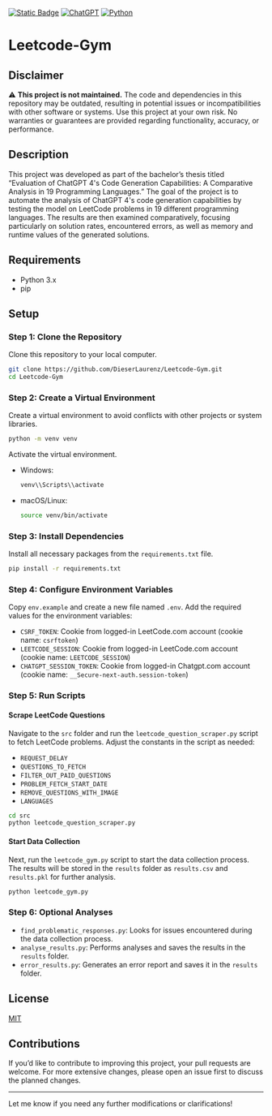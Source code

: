 [![Static Badge](https://img.shields.io/badge/lang-de-blue?style=flat)](https://github.com/DieserLaurenz/Leetcode-Gym/blob/master/README.de.md)  [![ChatGPT](https://img.shields.io/badge/ChatGPT-74aa9c?logo=openai&logoColor=white)](#) [![Python](https://img.shields.io/badge/Python-3776AB?logo=python&logoColor=fff)](#)

# Leetcode-Gym

## Disclaimer

⚠️ **This project is not maintained.** The code and dependencies in this repository may be outdated, resulting in potential issues or incompatibilities with other software or systems. Use this project at your own risk. No warranties or guarantees are provided regarding functionality, accuracy, or performance.


## Description

This project was developed as part of the bachelor’s thesis titled “Evaluation of ChatGPT 4's Code Generation Capabilities: A Comparative Analysis in 19 Programming Languages.” The goal of the project is to automate the analysis of ChatGPT 4's code generation capabilities by testing the model on LeetCode problems in 19 different programming languages. The results are then examined comparatively, focusing particularly on solution rates, encountered errors, as well as memory and runtime values of the generated solutions.

## Requirements

- Python 3.x
- pip

## Setup

### Step 1: Clone the Repository

Clone this repository to your local computer.

```bash
git clone https://github.com/DieserLaurenz/Leetcode-Gym.git
cd Leetcode-Gym
```

### Step 2: Create a Virtual Environment

Create a virtual environment to avoid conflicts with other projects or system libraries.

```bash
python -m venv venv
```

Activate the virtual environment.

- Windows:
  ```bash
  venv\\Scripts\\activate
  ```
- macOS/Linux:
  ```bash
  source venv/bin/activate
  ```

### Step 3: Install Dependencies

Install all necessary packages from the `requirements.txt` file.

```bash
pip install -r requirements.txt
```

### Step 4: Configure Environment Variables

Copy `env.example` and create a new file named `.env`. Add the required values for the environment variables:

- `CSRF_TOKEN`: Cookie from logged-in LeetCode.com account (cookie name: `csrftoken`)
- `LEETCODE_SESSION`: Cookie from logged-in LeetCode.com account (cookie name: `LEETCODE_SESSION`)
- `CHATGPT_SESSION_TOKEN`: Cookie from logged-in Chatgpt.com account (cookie name: `__Secure-next-auth.session-token`)

### Step 5: Run Scripts

#### Scrape LeetCode Questions

Navigate to the `src` folder and run the `leetcode_question_scraper.py` script to fetch LeetCode problems. Adjust the constants in the script as needed:

- `REQUEST_DELAY`
- `QUESTIONS_TO_FETCH`
- `FILTER_OUT_PAID_QUESTIONS`
- `PROBLEM_FETCH_START_DATE`
- `REMOVE_QUESTIONS_WITH_IMAGE`
- `LANGUAGES`

```bash
cd src
python leetcode_question_scraper.py
```

#### Start Data Collection

Next, run the `leetcode_gym.py` script to start the data collection process. The results will be stored in the `results` folder as `results.csv` and `results.pkl` for further analysis.

```bash
python leetcode_gym.py
```

### Step 6: Optional Analyses

- `find_problematic_responses.py`: Looks for issues encountered during the data collection process.
- `analyse_results.py`: Performs analyses and saves the results in the `results` folder.
- `error_results.py`: Generates an error report and saves it in the `results` folder.

## License

[MIT](LICENSE)

## Contributions

If you’d like to contribute to improving this project, your pull requests are welcome. For more extensive changes, please open an issue first to discuss the planned changes.

--- 

Let me know if you need any further modifications or clarifications!
